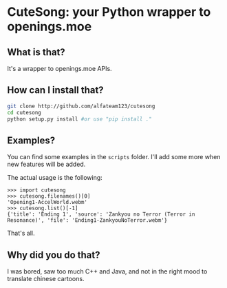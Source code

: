 CuteSong: your Python wrapper to openings.moe
=============================================

## What is that?

It's a wrapper to openings.moe APIs.

## How can I install that?

```sh
git clone http://github.com/alfateam123/cutesong
cd cutesong
python setup.py install #or use "pip install ."
```

## Examples?

You can find some examples in the `scripts` folder.
I'll add some more when new features will be added.

The actual usage is the following:
```
>>> import cutesong
>>> cutesong.filenames()[0]
'Opening1-AccelWorld.webm'
>>> cutesong.list()[-1]
{'title': 'Ending 1', 'source': 'Zankyou no Terror (Terror in Resonance)', 'file': 'Ending1-ZankyouNoTerror.webm'}
```

That's all.

## Why did you do that?

I was bored, saw too much C++ and Java, and not in the right mood to translate chinese cartoons.
